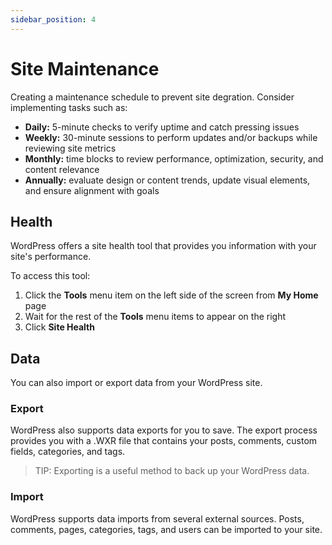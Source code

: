 ```yaml
---
sidebar_position: 4
---
```


# Site Maintenance

Creating a maintenance schedule to prevent site degration. Consider implementing tasks such as:

* **Daily:** 5-minute checks to verify uptime and catch pressing issues
* **Weekly:** 30-minute sessions to perform updates and/or backups while reviewing site metrics
* **Monthly:** time blocks to review performance, optimization, security, and content relevance
* **Annually:** evaluate design or content trends, update visual elements, and ensure alignment with goals

## Health
WordPress offers a site health tool that provides you information with your site's performance. 

To access this tool:
1. Click the **Tools** menu item on the left side of the screen from **My Home** page
2. Wait for the rest of the **Tools** menu items to appear on the right
3. Click **Site Health**

## Data
You can also import or export data from your WordPress site.

### Export
WordPress also supports data exports for you to save. The export process provides you with a .WXR file that contains your posts, comments, custom fields, categories, and tags.

> TIP: Exporting is a useful method to back up your WordPress data.

### Import
WordPress supports data imports from several external sources. Posts, comments, pages, categories, tags, and users can be imported to your site.